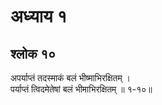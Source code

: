 # अध्याय १

## श्लोक १०

अपर्याप्तं तदस्माकं बलं भीष्माभिरक्षितम् ।<br>पर्याप्तं त्विदमेतेषां बलं भीमाभिरक्षितम् ॥ १-१०॥<br><br>

